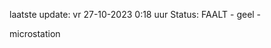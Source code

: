 laatste update: 
vr 27-10-2023  0:18   uur 
Status: FAALT - geel - 
<div class="service Y">microstation</div>